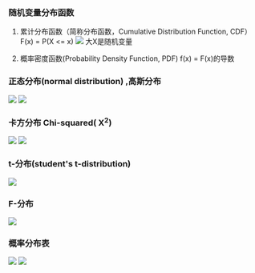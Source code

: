### 随机变量分布函数
1. 累计分布函数（简称分布函数，Cumulative Distribution Function, CDF）
F(x) = P(X <= x)
![](img/pdf_01.jpg)
大X是随机变量

2. 概率密度函数(Probability Density Function, PDF)
f(x) = F(x)的导数


### 正态分布(normal distribution) ,高斯分布
![](img/nd_01.jpg)
![](img/nd_02.jpg)

### 卡方分布 Chi-squared( X<sup>2</sup>)
![](img/csd_01.jpg)
![](img/csd_02.jpg)

### t-分布(student's t-distribution)
![](img/td_01.jpg)

### F-分布
![](img/fd_01.jpg)

### 概率分布表
![](img/常见概率分布表.png)
![](img/常用概率分布表.jpg)